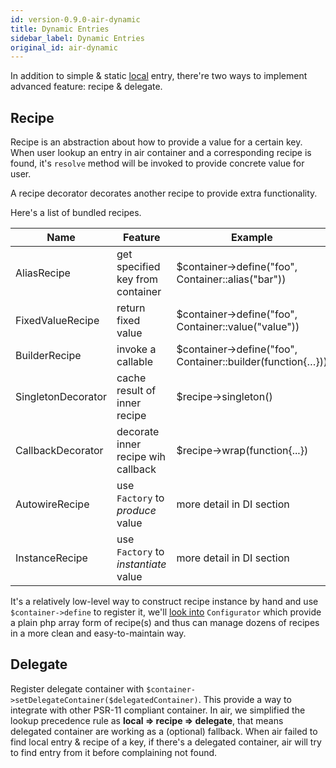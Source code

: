 ```yaml
---
id: version-0.9.0-air-dynamic
title: Dynamic Entries
sidebar_label: Dynamic Entries
original_id: air-dynamic
---
```


In addition to simple & static [local](air-local) entry, there're two ways to implement advanced feature: recipe & delegate.

## Recipe

Recipe is an abstraction about how to provide a value for a certain key. When user lookup an entry in air container and a corresponding recipe is found, it's `resolve` method will be invoked to provide concrete value for user.

A recipe decorator decorates another recipe to provide extra functionality.

Here's a list of bundled recipes.

| Name               | Feature                              | Example                                                    |
| ------------------ | ------------------------------------ | ---------------------------------------------------------- |
| AliasRecipe        | get specified key from container     | $container->define("foo", Container::alias("bar"))         |
| FixedValueRecipe   | return fixed value                   | $container->define("foo", Container::value("value"))       |
| BuilderRecipe      | invoke a callable                    | $container->define("foo", Container::builder(function{…})) |
| SingletonDecorator | cache result of inner recipe         | $recipe->singleton()                                       |
| CallbackDecorator  | decorate inner recipe wih callback   | $recipe->wrap(function{...})                               |
| AutowireRecipe     | use `Factory` to *produce* value     | more detail in DI section                                  |
| InstanceRecipe     | use `Factory` to *instantiate* value | more detail in DI section                                  |

It's a relatively low-level way to construct recipe instance by hand and use `$container->define` to register it, we'll [look into](air-config) `Configurator` which provide a plain php array form of recipe(s) and thus can manage dozens of recipes in a more clean and easy-to-maintain way.

## Delegate

Register delegate container with `$container->setDelegateContainer($delegatedContainer)`. This provide a way to integrate with other PSR-11 compliant container. In air, we simplified the lookup precedence rule as **local => recipe => delegate**, that means delegated container are working as a (optional) fallback. When air failed to find local entry & recipe of a key, if there's a delegated container, air will try to find entry from it before complaining not found.

